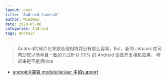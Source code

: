 ```yaml
---
layout: post
title: 'Android CameraX'
author: WindMan
date: 2020-05-06
categories: Android
tags: Android 
---
```

> Android的碎片化导致处理相机并没有那么容易，But，新的 Jetpack 库可帮助您以简单且一致的方式针对 90% 的 Android 设备开发相机应用。
听起来是不是很nice
+ [androidX兼容 module/jar/aar 中的support](https://www.jianshu.com/p/a5c58b1c95a7)









